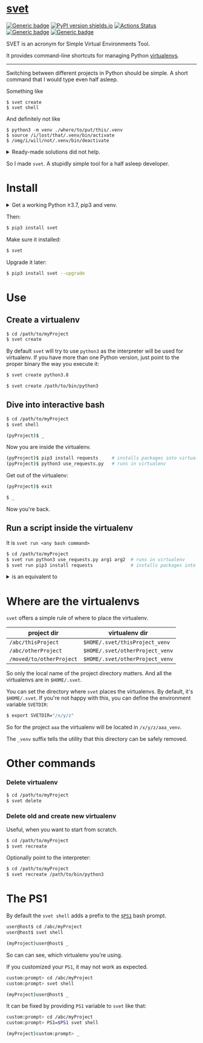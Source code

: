 # [svet](https://github.com/rtmigo/svet#readme)
[![Generic badge](https://img.shields.io/badge/ready_for_use-no-red.svg)](#)
[![PyPI version shields.io](https://img.shields.io/pypi/v/svet.svg)](https://pypi.python.org/pypi/svet/)
[![Actions Status](https://github.com/rtmigo/svet/workflows/CI/badge.svg?branch=master)](https://github.com/rtmigo/svet/actions)
[![Generic badge](https://img.shields.io/badge/CI_OS-MacOS,_Ubuntu-blue.svg)](#)
[![Generic badge](https://img.shields.io/badge/CI_Python-3.7--3.9-blue.svg)](#)

SVET is an acronym for Simple Virtual Environments Tool.

It provides command-line shortcuts for managing Python [virtualenvs](https://docs.python.org/3/library/venv.html).

-----

Switching between different projects in Python should be simple. A short command 
that I would type even half asleep.

Something like
```base
$ svet create 
$ svet shell
```

And definitely not like
```base
$ python3 -m venv ./where/to/put/this/.venv
$ source /i/lost/that/.venv/bin/activate
$ /omg/i/will/not/.venv/bin/deactivate
```


<details>
  <summary>Ready-made solutions did not help.</summary><br/>


- [pipenv](https://pipenv.pypa.io/) kind of solved the problem, but brought new challenges unrelated to virtualenvs
- [virtualenvwrapper](https://virtualenvwrapper.readthedocs.io/en/latest/) is a package whose name is easier to copy-paste than to type

</details>

So I made `svet`. A stupidly simple tool for a half asleep developer.


# Install

<details>
  <summary>Get a working Python ≥3.7, pip3 and venv.</summary><br/>

Ubuntu:
```bash
$ sudo apt-get install -y python3 python3-pip python3-venv
```

----
</details>
  
Then:

```bash
$ pip3 install svet
```

Make sure it installed:

```bash
$ svet
```

Upgrade it later:
```bash
$ pip3 install svet --upgrade
```


# Use

## Create a virtualenv

```bash
$ cd /path/to/myProject
$ svet create 
```

By default `svet` will try to use `python3` as the interpreter will be used for virtualenv. If you have 
more than one Python version, just point to the proper binary the way you execute it:

```bash
$ svet create python3.8
```
```bash
$ svet create /path/to/bin/python3
```

## Dive into interactive bash
```bash	
$ cd /path/to/myProject
$ svet shell

(pyProject)$ _
```

Now you are inside the virtualenv.

```bash	
(pyProject)$ pip3 install requests     # installs packages into virtualenv 
(pyProject)$ python3 use_requests.py   # runs in virtualenv

```

Get out of the virtualenv:

```bash
(pyProject)$ exit

$ _
```

Now you're back.

## Run a script inside the virtualenv

It is `svet run <any bash command>`

```bash 		
$ cd /path/to/myProject
$ svet run python3 use_requests.py arg1 arg2  # runs in virtualenv
$ svet run pip3 install requests              # installs packages into virtualenv
```

<details>
  <summary>is an equivalent to</summary><br/>

```bash 		
$ cd /path/to/myProject

$ source /path/to/the/venv/bin/activate
$ python3 use_requests.py arg1 arg2
$ /path/to/the/venv/bin/deactivate

$ source /path/to/the/venv/bin/activate
$ pip3 install requests
$ /path/to/the/venv/bin/deactivate
```
</details>


# Where are the virtualenvs

`svet` offers a simple rule of where to place the virtualenv.

|project dir|virtualenv dir|
|-----|----|
|`/abc/thisProject`|`$HOME/.svet/thisProject_venv`|
|`/abc/otherProject`|`$HOME/.svet/otherProject_venv`|
|`/moved/to/otherProject`|`$HOME/.svet/otherProject_venv`|

So only the local name of the project directory matters. And all the virtualenvs 
are in `$HOME/.svet`. 

You can set the directory where `svet` places the virtualenvs. By default, it's `$HOME/.svet`. If you're not happy with this, you can define the environment variable `SVETDIR`:
```bash
$ export SVETDIR="/x/y/z"
```
So for the project `aaa` the virtualenv will be located in `/x/y/z/aaa_venv`.

The `_venv` suffix tells the utility that this directory can be safely removed.

# Other commands

### Delete virtualenv

```bash
$ cd /path/to/myProject
$ svet delete 
```

### Delete old and create new virtualenv

Useful, when you want to start from scratch.
```bash
$ cd /path/to/myProject
$ svet recreate 
```
Optionally point to the interpreter:
```bash
$ cd /path/to/myProject
$ svet recreate /path/to/bin/python3
```

# The PS1

By default the `svet shell` adds a prefix to the [`$PS1`](https://wiki.archlinux.org/index.php/Bash/Prompt_customization) 
bash prompt.
```bash
user@host$ cd /abc/myProject
user@host$ svet shell

(myProject)user@host$ _
```
So can can see, which virtualenv you're using.

If you customized your `PS1`, it may not work as expected.  

```bash
custom:prompt> cd /abc/myProject
custom:prompt> svet shell

(myProject)user@host$ _
```

It can be fixed by providing `PS1` variable to `svet` like that: 

```bash
custom:prompt> cd /abc/myProject
custom:prompt> PS1=$PS1 svet shell

(myProject)custom:prompt> _
```